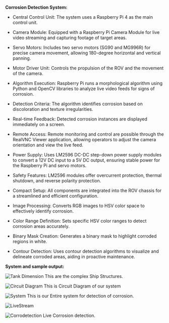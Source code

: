 **Corrosion Detection System:**
- Central Control Unit: The system uses a Raspberry Pi 4 as the main control unit.
  
- Camera Module: Equipped with a Raspberry Pi Camera Module for live video streaming and capturing footage of target areas.
- Servo Motors: Includes two servo motors (SG90 and MG996R) for precise camera movement, allowing 180-degree horizontal and vertical panning.
- Motor Driver Unit: Controls the propulsion of the ROV and the movement of the camera.
- Algorithm Execution: Raspberry Pi runs a morphological algorithm using Python and OpenCV libraries to analyze live video feeds for signs of corrosion.
- Detection Criteria: The algorithm identifies corrosion based on discoloration and texture irregularities.
- Real-time Feedback: Detected corrosion instances are displayed immediately on a screen.
- Remote Access: Remote monitoring and control are possible through the RealVNC Viewer application, allowing operators to adjust the camera orientation and view the live feed.
- Power Supply: Uses LM2596 DC-DC step-down power supply modules to convert a 12V DC input to a 5V DC output, ensuring stable power for the Raspberry Pi and servo motors.
- Safety Features: LM2596 modules offer overcurrent protection, thermal shutdown, and reverse polarity protection.
- Compact Setup: All components are integrated into the ROV chassis for a streamlined and efficient configuration.
- Image Processing: Converts RGB images to HSV color space to effectively identify corrosion.
- Color Range Definition: Sets specific HSV color ranges to detect corrosion areas accurately.
- Binary Mask Creation: Generates a binary mask to highlight corroded regions in white.
- Contour Detection: Uses contour detection algorithms to visualize and delineate corroded areas, aiding in proactive maintenance.

**System and sample output:**

![Tank Dimension](https://github.com/prahulk46a/CoroVision/assets/98529455/b751c1c5-4d2e-4312-a011-fe4e6277b10e)
This are the complex Ship Structures.

![Circuit Diagram](https://github.com/prahulk46a/CoroVision/assets/98529455/67358d89-1896-4c55-8005-88590beea93f)
This is Circuit Diagram of our system

![System](https://github.com/prahulk46a/CoroVision/assets/98529455/f465f292-5c1d-48c1-9df9-24f4d0261c0c)
This is our Entire system for detection of corrosion.

![LiveStream](https://github.com/prahulk46a/CoroVision/assets/98529455/0ac8e7bc-12ee-4274-a721-998c1f289e1b)

![Corrodetection](https://github.com/prahulk46a/CoroVision/assets/98529455/ec701eb5-be63-4f62-bb43-879d2cce3e45)
Live Corrosion detection.
